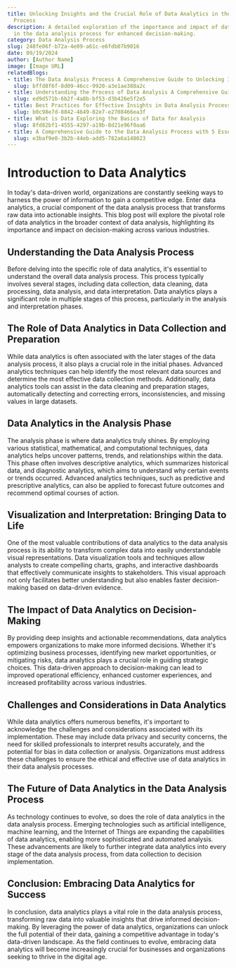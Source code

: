 ```yaml
---
title: Unlocking Insights and the Crucial Role of Data Analytics in the Data Analysis
  Process
description: A detailed exploration of the importance and impact of data analytics
  in the data analysis process for enhanced decision-making.
category: Data Analysis Process
slug: 248fe06f-b72a-4e09-a61c-e6fdb07b9016
date: 09/19/2024
author: [Author Name]
image: [Image URL]
relatedBlogs:
- title: The Data Analysis Process A Comprehensive Guide to Unlocking Insights
  slug: bffd8f6f-8d09-46cc-9920-a3e1ae388a2c
- title: Understanding the Process of Data Analysis A Comprehensive Guide
  slug: ed9d571b-6b2f-4a8b-bf53-d3b426e5f2e5
- title: Best Practices for Effective Insights in Data Analysis Process
  slug: b0c98e7d-8842-4649-82e7-e2708466ea3f
- title: What is Data Exploring the Basics of Data for Analysis
  slug: 8fd82bf1-4555-4297-a19b-8d21e96f0aa6
- title: A Comprehensive Guide to the Data Analysis Process with 5 Essential Steps
  slug: e3baf9e0-3b2b-44eb-add5-782a6a148023
---
```


# Introduction to Data Analytics

In today's data-driven world, organizations are constantly seeking ways to harness the power of information to gain a competitive edge. Enter data analytics, a crucial component of the data analysis process that transforms raw data into actionable insights. This blog post will explore the pivotal role of data analytics in the broader context of data analysis, highlighting its importance and impact on decision-making across various industries.

## Understanding the Data Analysis Process

Before delving into the specific role of data analytics, it's essential to understand the overall data analysis process. This process typically involves several stages, including data collection, data cleaning, data processing, data analysis, and data interpretation. Data analytics plays a significant role in multiple stages of this process, particularly in the analysis and interpretation phases.

## The Role of Data Analytics in Data Collection and Preparation

While data analytics is often associated with the later stages of the data analysis process, it also plays a crucial role in the initial phases. Advanced analytics techniques can help identify the most relevant data sources and determine the most effective data collection methods. Additionally, data analytics tools can assist in the data cleaning and preparation stages, automatically detecting and correcting errors, inconsistencies, and missing values in large datasets.

## Data Analytics in the Analysis Phase

The analysis phase is where data analytics truly shines. By employing various statistical, mathematical, and computational techniques, data analytics helps uncover patterns, trends, and relationships within the data. This phase often involves descriptive analytics, which summarizes historical data, and diagnostic analytics, which aims to understand why certain events or trends occurred. Advanced analytics techniques, such as predictive and prescriptive analytics, can also be applied to forecast future outcomes and recommend optimal courses of action.

## Visualization and Interpretation: Bringing Data to Life

One of the most valuable contributions of data analytics to the data analysis process is its ability to transform complex data into easily understandable visual representations. Data visualization tools and techniques allow analysts to create compelling charts, graphs, and interactive dashboards that effectively communicate insights to stakeholders. This visual approach not only facilitates better understanding but also enables faster decision-making based on data-driven evidence.

## The Impact of Data Analytics on Decision-Making

By providing deep insights and actionable recommendations, data analytics empowers organizations to make more informed decisions. Whether it's optimizing business processes, identifying new market opportunities, or mitigating risks, data analytics plays a crucial role in guiding strategic choices. This data-driven approach to decision-making can lead to improved operational efficiency, enhanced customer experiences, and increased profitability across various industries.

## Challenges and Considerations in Data Analytics

While data analytics offers numerous benefits, it's important to acknowledge the challenges and considerations associated with its implementation. These may include data privacy and security concerns, the need for skilled professionals to interpret results accurately, and the potential for bias in data collection or analysis. Organizations must address these challenges to ensure the ethical and effective use of data analytics in their data analysis processes.

## The Future of Data Analytics in the Data Analysis Process

As technology continues to evolve, so does the role of data analytics in the data analysis process. Emerging technologies such as artificial intelligence, machine learning, and the Internet of Things are expanding the capabilities of data analytics, enabling more sophisticated and automated analysis. These advancements are likely to further integrate data analytics into every stage of the data analysis process, from data collection to decision implementation.

## Conclusion: Embracing Data Analytics for Success

In conclusion, data analytics plays a vital role in the data analysis process, transforming raw data into valuable insights that drive informed decision-making. By leveraging the power of data analytics, organizations can unlock the full potential of their data, gaining a competitive advantage in today's data-driven landscape. As the field continues to evolve, embracing data analytics will become increasingly crucial for businesses and organizations seeking to thrive in the digital age.